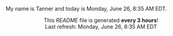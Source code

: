 My name is Tanner and today is Monday, June 26, 8:35 AM EDT.

<p align="center">This <i>README</i> file is generated <b>every 3 hours</b>!</br>Last refresh: Monday, June 26, 8:35 AM EDT<br /></p>
